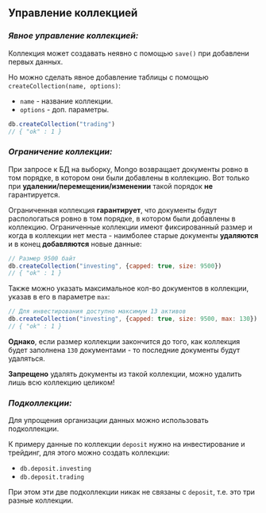 ## Управление коллекцией

### ***Явное управление коллекцией:***

Коллекция может создавать неявно с помощью `save()` при добавлени первых данных.

Но можно сделать явное добавление таблицы с помощью `createCollection(name, options)`:

* `name` - название коллекции.
* `options` - доп. параметры.

```javascript
db.createCollection("trading")
// { "ok" : 1 }
```

### ***Ограничение коллекции:***

При запросе к БД на выборку, Mongo возвращает документы ровно в том порядке, в котором они были добавлены в коллекцию. Вот только при **удалении/перемещении/изменении** такой порядок **не** гарантируется.

Ограниченная коллекция **гарантирует**, что документы будут распологаться ровно в том порядке, в котором были добавлены в коллекцию. Ограниченные коллекции имеют фиксированный размер и когда в коллекции нет места - наимболее старые документы **удаляются** и в конец **добавляются** новые данные:

```javascript 
// Размер 9500 байт
db.createCollection("investing", {capped: true, size: 9500})
// { "ok" : 1 }
```

Также можно указать максимальное кол-во документов в коллекции, указав в его в параметре `max`:

```javascript
// Для инвестирования доступно максимум 13 активов
db.createCollection("investing", {capped: true, size: 9500, max: 130})
// { "ok" : 1 }
```

**Однако**, если размер коллекции закончится до того, как коллекция будет заполнена `130` документами - то последние документы будут удаляться.

**Запрещено** удалять документы из такой коллекции, можно удалить лишь всю коллекцию целиком!

### ***Подколлекции:***

Для упрощения организации данных можно использовать подколлекции.

К примеру данные по коллекции `deposit` нужно на инвестирование и трейдинг, для этого можно создать коллекции:

* `db.deposit.investing`
* `db.deposit.trading` 

При этом эти две подколлекции никак не связаны с `deposit`, т.е. это три разные коллекции.


